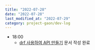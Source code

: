 ```yaml
---
title: "2022-07-28"
date: "2022-07-28"
last_modified_at: "2022-07-29"
category: project-gaon/dev-log
---
```


- 18:00
  - [drf 사용하여 API 만들기](/TIL/django-rest-framework/django-start-with-drf/) 문서 작성 완료